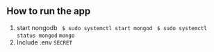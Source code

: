 ## How to run the app

1. start nongodb 
    ` $ sudo systemctl start mongod`
    ` $ sudo systemctl status mongod`
    `mongo`
2. Include .env
    `SECRET`